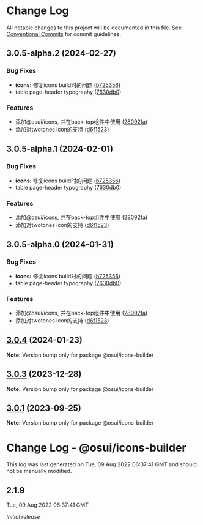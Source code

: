 # Change Log

All notable changes to this project will be documented in this file.
See [Conventional Commits](https://conventionalcommits.org) for commit guidelines.

## 3.0.5-alpha.2 (2024-02-27)


### Bug Fixes

* **icons:** 修复icons build时的问题 ([b725356](https://github.com/BrotaOne/osui/commit/b725356c2d43d9d2e88b9fbb7b1208a51474a966))
* table page-header typography ([7630db0](https://github.com/BrotaOne/osui/commit/7630db06b79589004950e7527cf63f020d0677a7))


### Features

* 添加@osui/icons, 并在back-top组件中使用 ([28092fa](https://github.com/BrotaOne/osui/commit/28092fa3d54a91b116ffe5fc05f43a628fc376c0))
* 添加对twotones icon的支持 ([d6f1523](https://github.com/BrotaOne/osui/commit/d6f15230d7865e3017bfc6cf15c87367e3bb187e))





## 3.0.5-alpha.1 (2024-02-01)


### Bug Fixes

* **icons:** 修复icons build时的问题 ([b725356](https://github.com/BrotaOne/osui/commit/b725356c2d43d9d2e88b9fbb7b1208a51474a966))
* table page-header typography ([7630db0](https://github.com/BrotaOne/osui/commit/7630db06b79589004950e7527cf63f020d0677a7))


### Features

* 添加@osui/icons, 并在back-top组件中使用 ([28092fa](https://github.com/BrotaOne/osui/commit/28092fa3d54a91b116ffe5fc05f43a628fc376c0))
* 添加对twotones icon的支持 ([d6f1523](https://github.com/BrotaOne/osui/commit/d6f15230d7865e3017bfc6cf15c87367e3bb187e))





## 3.0.5-alpha.0 (2024-01-31)


### Bug Fixes

* **icons:** 修复icons build时的问题 ([b725356](https://github.com/BrotaOne/osui/commit/b725356c2d43d9d2e88b9fbb7b1208a51474a966))
* table page-header typography ([7630db0](https://github.com/BrotaOne/osui/commit/7630db06b79589004950e7527cf63f020d0677a7))


### Features

* 添加@osui/icons, 并在back-top组件中使用 ([28092fa](https://github.com/BrotaOne/osui/commit/28092fa3d54a91b116ffe5fc05f43a628fc376c0))
* 添加对twotones icon的支持 ([d6f1523](https://github.com/BrotaOne/osui/commit/d6f15230d7865e3017bfc6cf15c87367e3bb187e))





## [3.0.4](https://github.com/yuxuan/osui/compare/v3.0.1...v3.0.4) (2024-01-23)

**Note:** Version bump only for package @osui/icons-builder





## [3.0.3](https://github.com/yuxuan/osui/compare/v2.1.8...v3.0.3) (2023-12-28)

**Note:** Version bump only for package @osui/icons-builder





## [3.0.1](https://github.com/yuxuan/osui/compare/v2.1.8...v3.0.1) (2023-09-25)

**Note:** Version bump only for package @osui/icons-builder





# Change Log - @osui/icons-builder

This log was last generated on Tue, 09 Aug 2022 06:37:41 GMT and should not be manually modified.

## 2.1.9
Tue, 09 Aug 2022 06:37:41 GMT

_Initial release_
